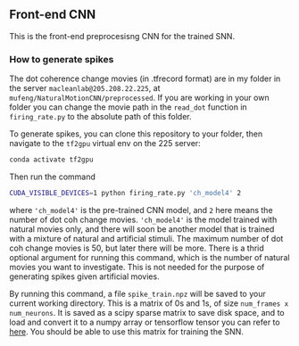 ## Front-end CNN
This is the front-end preprocesisng CNN for the trained SNN.

### How to generate spikes
The dot coherence change movies (in .tfrecord format) are in my folder in the server `macleanlab@205.208.22.225`, at `mufeng/NaturalMotionCNN/preprocessed`. If you are working in your own folder you can change the movie path in the `read_dot` function in `firing_rate.py` to the absolute path of this folder.

To generate spikes, you can clone this repository to your folder, then navigate to the `tf2gpu` virtual env on the 225 server:

```bash
conda activate tf2gpu
```

Then run the command 

```bash
CUDA_VISIBLE_DEVICES=1 python firing_rate.py 'ch_model4' 2
```

where `'ch_model4'` is the pre-trained CNN model, and `2` here means the number of dot coh change movies. `'ch_model4'` is the model trained with natural movies only, and there will soon be another model that is trained with a mixture of natural and artificial stimuli. The maximum number of dot coh change movies is 50, but later there will be more. There is a thrid optional argument for running this command, which is the number of natural movies you want to investigate. This is not needed for the purpose of generating spikes given artificial movies.

By running this command, a file `spike_train.npz` will be saved to your current working directory. This is a matrix of 0s and 1s, of size `num_frames x num_neurons`. It is saved as a scipy sparse matrix to save disk space, and to load and convert it to a numpy array or tensorflow tensor you can refer to [here](https://docs.scipy.org/doc/scipy/reference/generated/scipy.sparse.save_npz.html#scipy.sparse.save_npz). You should be able to use this matrix for training the SNN.



